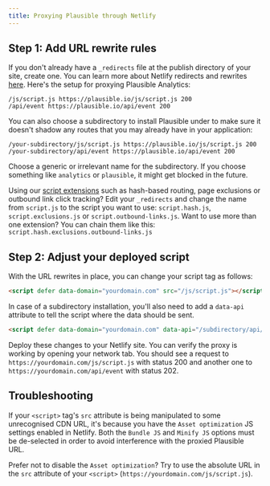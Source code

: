 ```yaml
---
title: Proxying Plausible through Netlify
---
```


## Step 1: Add URL rewrite rules

If you don't already have a `_redirects` file at the publish directory of your site, create one. You can learn
more about Netlify redirects and rewrites [here](https://docs.netlify.com/routing/redirects/). Here's
the setup for proxying Plausible Analytics:

``` title="_redirects"
/js/script.js https://plausible.io/js/script.js 200
/api/event https://plausible.io/api/event 200
```

You can also choose a subdirectory to install Plausible under to make sure it doesn't shadow any routes
that you may already have in your application:

``` title="_redirects"
/your-subdirectory/js/script.js https://plausible.io/js/script.js 200
/your-subdirectory/api/event https://plausible.io/api/event 200
```

Choose a generic or irrelevant name for the subdirectory. If you choose something like `analytics` or `plausible`,
it might get blocked in the future.

Using our [script extensions](script-extensions.md) such as hash-based routing, page exclusions or outbound link click tracking? Edit your `_redirects` and change the name from `script.js` to the script you want to use: `script.hash.js`, `script.exclusions.js` or `script.outbound-links.js`. Want to use more than one extension? You can chain them like this: `script.hash.exclusions.outbound-links.js`

## Step 2: Adjust your deployed script

With the URL rewrites in place, you can change your script tag as follows:

```html
<script defer data-domain="yourdomain.com" src="/js/script.js"></script>
```

In case of a subdirectory installation, you'll also need to add a `data-api` attribute to tell the script where
the data should be sent.

```html
<script defer data-domain="yourdomain.com" data-api="/subdirectory/api/event" src="/subdirectory/js/script.js"></script>
```

Deploy these changes to your Netlify site. You can verify the proxy is working by opening your network tab. You should see a request to
`https://yourdomain.com/js/script.js` with status 200 and another one to `https://yourdomain.com/api/event` with status 202.

## Troubleshooting

If your `<script>` tag's `src` attribute is being manipulated to some unrecognised CDN URL, it's because you have the `Asset optimization` JS settings enabled in Netlify. Both the `Bundle JS` and `Minify JS` options must be de-selected in order to avoid interference with the proxied Plausible URL. 

Prefer not to disable the `Asset optimization`? Try to use the absolute URL in the `src` attribute of your `<script>` (`https://yourdomain.com/js/script.js`).
